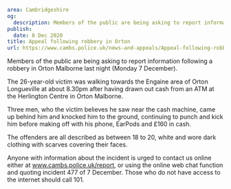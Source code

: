 ```yaml
area: Cambridgeshire
og:
  description: Members of the public are being asking to report information following a robbery in Orton Malborne last night.
publish:
  date: 8 Dec 2020
title: Appeal following robbery in Orton
url: https://www.cambs.police.uk/news-and-appeals/Appeal-following-robbery-in-Orton
```

Members of the public are being asking to report information following a robbery in Orton Malborne last night (Monday 7 December).

The 26-year-old victim was walking towards the Engaine area of Orton Longueville at about 8.30pm after having drawn out cash from an ATM at the Herlington Centre in Orton Malborne.

Three men, who the victim believes he saw near the cash machine, came up behind him and knocked him to the ground, continuing to punch and kick him before making off with his phone, EarPods and £160 in cash.

The offenders are all described as between 18 to 20, white and wore dark clothing with scarves covering their faces.

Anyone with information about the incident is urged to contact us online either at www.cambs.police.uk/report, or using the online web chat function and quoting incident 477 of 7 December. Those who do not have access to the internet should call 101.
